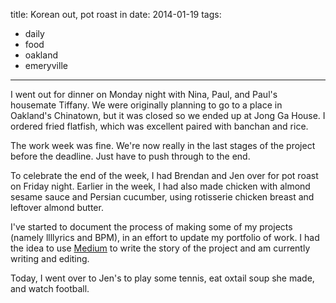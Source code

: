 title: Korean out, pot roast in
date: 2014-01-19
tags:
- daily
- food
- oakland
- emeryville
---

I went out for dinner on Monday night with Nina, Paul, and Paul's housemate Tiffany. We were originally planning to go to a place in Oakland's Chinatown, but it was closed so we ended up at Jong Ga House. I ordered fried flatfish, which was excellent paired with banchan and rice.

The work week was fine. We're now really in the last stages of the project before the deadline. Just have to push through to the end.

To celebrate the end of the week, I had Brendan and Jen over for pot roast on Friday night. Earlier in the week, I had also made chicken with almond sesame sauce and Persian cucumber, using rotisserie chicken breast and leftover almond butter.

I've started to document the process of making some of my projects (namely llllyrics and BPM), in an effort to update my portfolio of work. I had the idea to use [Medium](https://medium.com/) to write the story of the project and am currently writing and editing.

Today, I went over to Jen's to play some tennis, eat oxtail soup she made, and watch football.
